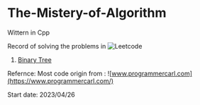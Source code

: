 # The-Mistery-of-Algorithm
Wittern in Cpp

Record of solving the problems in ![Leetcode](https://leetcode.cn/problemset/all/)

1. [Binary Tree](https://github.com/Raozey/The-Mistery-of-Algorithm/tree/main/Binary%20tree)



Refernce:
Most code origin from :  ![www.programmercarl.com](https://www.programmercarl.com/)



Start date: 2023/04/26
